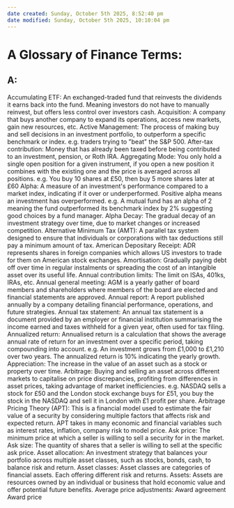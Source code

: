 ```yaml
---
date created: Sunday, October 5th 2025, 8:52:40 pm
date modified: Sunday, October 5th 2025, 10:10:04 pm
---
```


# A Glossary of Finance Terms:

## A:

Accumulating ETF: An exchanged-traded fund that reinvests the dividends it earns back into the fund. Meaning investors do not have to manually reinvest, but offers less control over investors cash.
Acquisition: A company that buys another company to expand its operations, access new markets, gain new resources, etc.
Active Management: The process of making buy and sell decisions in an investment portfolio, to outperform a specific benchmark or index. e.g. traders trying to "beat" the S&P 500.
After-tax contribution: Money that has already been taxed before being contributed to an investment, pension, or Roth IRA.
Aggregating Mode: You only hold a single open position for a given instrument, if you open a new position it combines with the existing one and the price is averaged across all positions. e.g. You buy 10 shares at £50, then buy 5 more shares later at £60
Alpha: A measure of an investment's performance compared to a market index, indicating if it over or underperformed. Positive alpha means an investment has overperformed. e.g. A mutual fund has an alpha of 2 meaning the fund outperformed its benchmark index by 2% suggesting good choices by a fund manager.
Alpha Decay: The gradual decay of an investment strategy over time, due to market changes or increased competition.
Alternative Minimum Tax (AMT): A parallel tax system designed to ensure that individuals or corporations with tax deductions still pay a minimum amount of tax.
American Depositary Receipt: ADR represents shares in foreign companies which allows US investors to trade for them on American stock exchanges.
Amortisation: Gradually paying debt off over time in regular instalments or spreading the cost of an intangible asset over its useful life.
Annual contribution limits: The limit on ISAs, 401ks, IRAs, etc.
Annual general meeting: AGM is a yearly gather of board members and shareholders where members of the board are elected and financial statements are approved.
Annual report: A report published annually by a company detailing financial performance, operations, and future strategies.
Annual tax statement: An annual tax statement is a document provided by an employer or financial institution summarising the income earned and taxes withheld for a given year, often used for tax filing.
Annualized return: Annualised return is a calculation that shows the average annual rate of return for an investment over a specific period, taking compounding into account. e.g. An investment grows from £1,000 to £1,210 over two years. The annualized return is 10% indicating the yearly growth.
Appreciation: The increase in the value of an asset such as a stock or property over time.
Arbitrage: Buying and selling an asset across different markets to capitalise on price discrepancies, profiting from differences in asset prices, taking advantage of market inefficiencies. e.g. NASDAQ sells a stock for £50 and the London stock exchange buys for £51, you buy the stock in the NASDAQ and sell it in London with £1 profit per share.
Arbitrage Pricing Theory (APT): This is a financial model used to estimate the fair value of a security by considering multiple factors that affects risk and expected return. APT takes in many economic and financial variables such as interest rates, inflation, company risk to model price.
Ask price: The minimum price at which a seller is willing to sell a security for in the market.
Ask size: The quantity of shares that a seller is willing to sell at the specific ask price.
Asset allocation: An investment strategy that balances your portfolio across multiple asset classes, such as stocks, bonds, cash, to balance risk and return.
Asset classes: Asset classes are categories of financial assets. Each offering different risk and returns.
Assets: Assets are resources owned by an individual or business that hold economic value and offer potential future benefits.
Average price adjustments:
Award agreement
Award price




